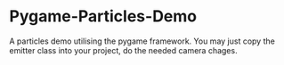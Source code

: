 # Pygame-Particles-Demo
A particles demo utilising the pygame framework.
You may just copy the emitter class into your project, do the needed camera chages.
